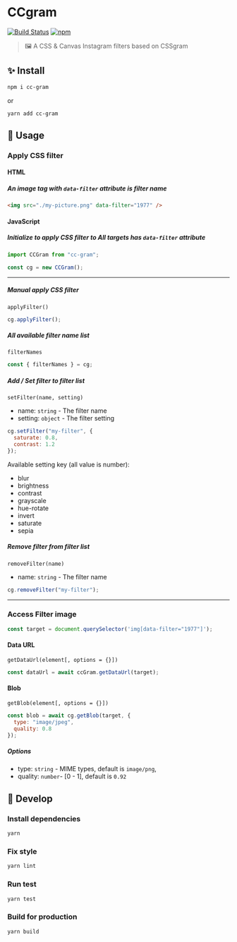 # CCgram

[![Build Status](https://travis-ci.org/EastSun5566/cc-gram.svg?branch=master)](https://travis-ci.org/EastSun5566/cc-gram) [![npm](https://img.shields.io/npm/v/cc-gram.svg)](https://www.npmjs.com/package/cc-gram)

> 🖼 A CSS & Canvas Instagram filters based on CSSgram

## ✨ Install

```sh
npm i cc-gram
```

or

```sh
yarn add cc-gram
```

## 🚀 Usage

### Apply CSS filter

#### HTML

##### An image tag with `data-filter` attribute is filter name

```html
<img src="./my-picture.png" data-filter="1977" />
```

#### JavaScript

##### Initialize to apply CSS filter to All targets has `data-filter` attribute

```js
import CCGram from "cc-gram";

const cg = new CCGram();
```

---

##### Manual apply CSS filter

`applyFilter()`

```js
cg.applyFilter();
```

##### All available filter name list

`filterNames`

```js
const { filterNames } = cg;
```

##### Add / Set filter to filter list

`setFilter(name, setting)`

- name: `string` - The filter name
- setting: `object` - The filter setting

```js
cg.setFilter("my-filter", {
  saturate: 0.8,
  contrast: 1.2
});
```

Available setting key (all value is number):

- blur
- brightness
- contrast
- grayscale
- hue-rotate
- invert
- saturate
- sepia

##### Remove filter from filter list

`removeFilter(name)`

- name: `string` - The filter name

```js
cg.removeFilter("my-filter");
```

---

### Access Filter image

```js
const target = document.querySelector('img[data-filter="1977"]');
```

#### Data URL

`getDataUrl(element[, options = {}])`

```js
const dataUrl = await ccGram.getDataUrl(target);
```

#### Blob

`getBlob(element[, options = {}])`

```js
const blob = await cg.getBlob(target, {
  type: "image/jpeg",
  quality: 0.8
});
```

##### Options

- type: `string` - MIME types, default is `image/png`,
- quality: `number`- [0 - 1], default is `0.92`

## 🔧 Develop

### Install dependencies

```sh
yarn
```

### Fix style

```sh
yarn lint
```

### Run test

```sh
yarn test
```

### Build for production

```sh
yarn build
```

